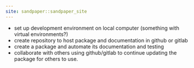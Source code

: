 ```yaml
---
site: sandpaper::sandpaper_site
---
```


* set up development environment on local computer (something with virtual environments?)
* create repository to host package and documentation in github or gitlab
* create a package and automate its documentation and testing
* collaborate with others using github/gitlab to continue updating the package for others to use.

